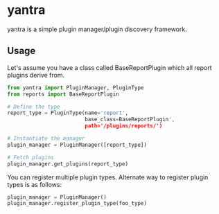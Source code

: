 # yantra

yantra is a simple plugin manager/plugin discovery framework.


## Usage

Let's assume you have a class called BaseReportPlugin which all report plugins derive from.

```python
from yantra import PluginManager, PluginType
from reports import BaseReportPlugin

# Define the type
report_type = PluginType(name='report',
                         base_class=BaseReportPlugin',
                         path='/plugins/reports/')

# Instantiate the manager
plugin_manager = PluginManager([report_type])

# Fetch plugins
plugin_manager.get_plugins(report_type)
```

You can register multiple plugin types. Alternate way to register plugin types is as follows:

```python
plugin_manager = PluginManager()
plugin_manager.register_plugin_type(foo_type)
```
